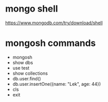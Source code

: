 # mongo shell

https://www.mongodb.com/try/download/shell
# mongosh commands
- mongosh
- show dbs
- use test
- show collections
- db.user.find()
- db.user.insertOne({name: "Lek", age: 44})
- cls
- exit